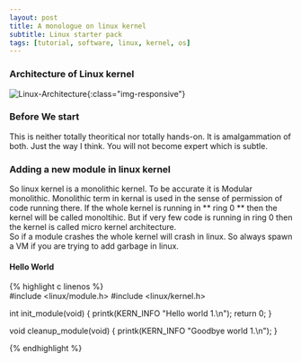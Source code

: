 ```yaml
---
layout: post
title: A monologue on linux kernel
subtitle: Linux starter pack
tags: [tutorial, software, linux, kernel, os]
---
```

### Architecture of Linux kernel
![Linux-Architecture](https://i.pinimg.com/originals/a4/76/e5/a476e5ac785fa192712b24316bfaf3c3.gif){:class="img-responsive"}
### Before We start
This is neither totally theoritical nor totally hands-on. It is amalgammation of both. Just the way I think. You will not become expert which is subtle.  
### Adding a new module in linux kernel
So linux kernel is a monolithic kernel. To be accurate it is Modular monolithic. Monolithic term in kernal is used in the sense of permission of code running there. If the whole kernel is running in ** ring 0 ** then the kernel will be called monoltihic. But if very few code is running in ring 0 then the kernel is called micro kernel architecture.  
So if a module crashes the whole kernel will crash in linux. So always spawn a VM if you are trying to add garbage in linux.
#### Hello World
{% highlight c linenos %}  
#include <linux/module.h>
#include <linux/kernel.h>    

int init_module(void)
{
    printk(KERN_INFO "Hello world 1.\n");
    return 0;
}

void cleanup_module(void)
{
    printk(KERN_INFO "Goodbye world 1.\n");
}  

{% endhighlight %}



